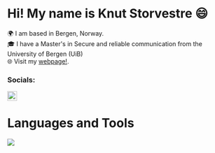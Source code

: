Hi! My name is Knut Storvestre 😄
========================================================================================================================================

🌍  I am based in Bergen, Norway.
<br/>
🎓  I have a Master's in Secure and reliable communication from the University of Bergen (UiB)
<br/>
🌐 Visit my <a href="http://www.knutmathias.com/"> webpage!</a>.

### Socials:

[<img align="left" alt="codeSTACKr | LinkedIn" width="22px" src="https://cdn.jsdelivr.net/npm/simple-icons@v3/icons/linkedin.svg" />][linkedin]

<br/>

[linkedin]: https:/www.linkedin.com/in/knut-mathias-gaard-storvestre-16b39816b

<p align="center">
  <h1>Languages and Tools</h1>
  <a href="https://skillicons.dev">
    <img src="https://skillicons.dev/icons?i=git,html,css,js,ts,react,java,python,nodejs,mysql,bash,linux,ubuntu,aws,vite,figma,obsidian" />
  </a>
</p>


<br />
<br />
